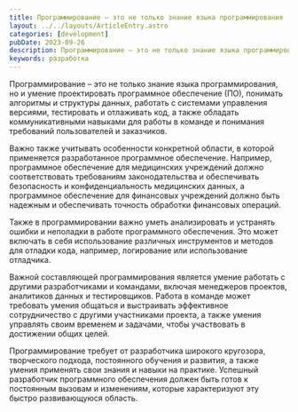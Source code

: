 ```yaml
---
title: Программирование – это не только знание языка программирования
layout: ../../layouts/ArticleEntry.astro
categories: [development]
pubDate: 2023-09-26
description: Программирование – это не только знание языка программирования, но и умение проектировать программное обеспечение (ПО), понимать алгоритмы и структуры данных, работать с системами управления версиями, тестировать и отлаживать код, а также обладать коммуникативными навыками для работы в команде и понимания требований пользователей и заказчиков.
keywords: разработка
---
```


Программирование – это не только знание языка программирования, но и умение проектировать программное обеспечение (ПО), понимать алгоритмы и структуры данных, работать с системами управления версиями, тестировать и отлаживать код, а также обладать коммуникативными навыками для работы в команде и понимания требований пользователей и заказчиков.

Важно также учитывать особенности конкретной области, в которой применяется разработанное программное обеспечение. Например, программное обеспечение для медицинских учреждений должно соответствовать требованиям законодательства и обеспечивать безопасность и конфиденциальность медицинских данных, а программное обеспечение для финансовых учреждений должно быть надежным и обеспечивать точность обработки финансовых операций.

Также в программировании важно уметь анализировать и устранять ошибки и неполадки в работе программного обеспечения. Это может включать в себя использование различных инструментов и методов для отладки кода, например, логирование или использование отладчика.

Важной составляющей программирования является умение работать с другими разработчиками и командами, включая менеджеров проектов, аналитиков данных и тестировщиков. Работа в команде может требовать умения общаться и выстраивать эффективное сотрудничество с другими участниками проекта, а также умения управлять своим временем и задачами, чтобы участвовать в достижении общих целей.

Программирование требует от разработчика широкого кругозора, творческого подхода, постоянного обучения и развития, а также умения применять свои знания и навыки на практике. Успешный разработчик программного обеспечения должен быть готов к постоянным вызовам и изменениям, которые характеризуют эту быстро развивающуюся область.
